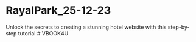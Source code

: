 # RayalPark_25-12-23
Unlock the secrets to creating a stunning hotel website with this step-by-step tutorial
#   V B O O K 4 U  
 